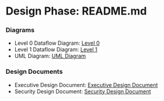# Design Phase: README.md

### Diagrams
- Level 0 Dataflow Diagram: [Level 0](https://github.com/kiffit/Jobsearch_Web_Scraper/blob/main/Design%20Phase/Diagrams/Level%200%20Dataflow%20Diagram.png)
- Level 1 Dataflow Diagram: [Level 1](https://github.com/kiffit/Jobsearch_Web_Scraper/blob/main/Design%20Phase/Diagrams/Level%201%20Dataflow%20Diagram.png)
- UML Diagram: [UML Diagram](https://github.com/kiffit/Jobsearch_Web_Scraper/blob/main/Design%20Phase/Diagrams/UML%20Diagram.png)
### Design Documents
- Executive Design Document: [Executive Design Document](https://github.com/kiffit/Jobsearch_Web_Scraper/blob/main/Design%20Phase/Executive%20Design%20Document.md)
- Security Design Document: [Security Design Document](https://github.com/kiffit/Jobsearch_Web_Scraper/blob/main/Design%20Phase/Security%20Design%20Document.md)
